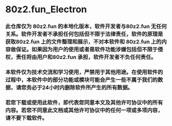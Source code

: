 # 80z2.fun_Electron
### 此仓库仅为 80z2.fun 的本地化版本，软件开发者与80z2.fun 无任何关系。软件开发者不承担任何包括但不限于法律责任，软件的原理是获取80z2.fun 上的文件整理和展示，不对本软件和 80z2.fun 上的内容做保证。如果因为用户的使用或者是软件功能涉嫌包括但不限于侵权，责任将由用户和80z2.fun 承担，软件开发者不负任何责任。   

### 本软件仅为技术交流和学习使用，严禁用于其他用途。在使用软件的过程中，本软件中的部分功能或模块可能会产生一些不属于我们的数据，请您务必于24小时内删除软件所产生的所有数据。   

### 若您下载或使用此软件，即代表您同意本文及其他许可协议中的所有内容。若您不同意此文档或其他许可协议中的任何一项或多项内容，请不要下载软件。
